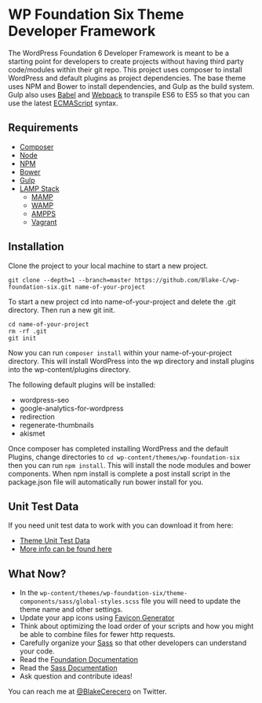 # WP Foundation Six Theme Developer Framework

The WordPress Foundation 6 Developer Framework is meant to be a starting point for developers to create projects without having third party code/modules within their git repo. This project uses composer to install WordPress and default plugins as project dependencies. The base theme uses NPM and Bower to install dependencies, and Gulp as the build system. Gulp also uses [Babel](http://babeljs.io/) and [Webpack](https://webpack.github.io/) to transpile ES6 to ES5 so that you can use the latest [ECMAScript](https://en.wikipedia.org/wiki/ECMAScript) syntax.


## Requirements

- [Composer](https://getcomposer.org/)
- [Node](https://nodejs.org/)
- [NPM](https://www.npmjs.com/)
- [Bower](https://bower.io/)
- [Gulp](http://gulpjs.com/)
- [LAMP Stack](https://en.wikipedia.org/wiki/LAMP_(software_bundle))
	- [MAMP](https://www.mamp.info/en/)
	- [WAMP](http://www.wampserver.com/en/)
	- [AMPPS](http://www.ampps.com/)
	- [Vagrant](https://www.vagrantup.com/)

## Installation

Clone the project to your local machine to start a new project.

```
git clone --depth=1 --branch=master https://github.com/Blake-C/wp-foundation-six.git name-of-your-project
```

To start a new project cd into name-of-your-project and delete the .git directory. Then run a new git init.

```
cd name-of-your-project
rm -rf .git
git init
```

Now you can run ```composer install``` within your name-of-your-project directory. This will install WordPress into the wp directory and install plugins into the wp-content/plugins directory.

The following default plugins will be installed:
- wordpress-seo
- google-analytics-for-wordpress
- redirection
- regenerate-thumbnails
- akismet

Once composer has completed installing WordPress and the default Plugins, change directories to ```cd wp-content/themes/wp-foundation-six``` then you can run ```npm install```. This will install the node modules and bower components. When npm install is complete a post install script in the package.json file will automatically run bower install for you.

## Unit Test Data

If you need unit test data to work with you can download it from here:

- [Theme Unit Test Data](https://wpcom-themes.svn.automattic.com/demo/theme-unit-test-data.xml)
- [More info can be found here](https://codex.wordpress.org/Theme_Unit_Test)

## What Now?

- In the ```wp-content/themes/wp-foundation-six/theme-components/sass/global-styles.scss``` file you will need to update the theme name and other settings.
- Update your app icons using [Favicon Generator](http://realfavicongenerator.net/)
- Think about optimizing the load order of your scripts and how you might be able to combine files for fewer http requests.
- Carefully organize your [Sass](http://sass-lang.com/) so that other developers can understand your code.
- Read the [Foundation Documentation](http://foundation.zurb.com/sites/docs/)
- Read the [Sass Documentation](http://sass-lang.com/guide)
- Ask question and contribute ideas!

You can reach me at [@BlakeCerecero](https://twitter.com/BlakeCerecero) on Twitter.